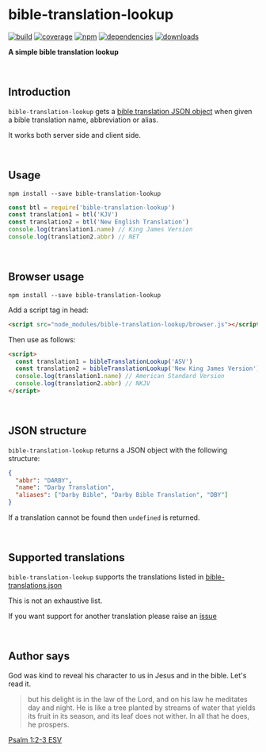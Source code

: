 # bible-translation-lookup

[![build](https://img.shields.io/travis/danday74/bible-translation-lookup/master.svg?label=linux)](https://travis-ci.org/danday74/bible-translation-lookup "Jesus loves you")
[![coverage](https://coveralls.io/repos/github/danday74/bible-translation-lookup/badge.svg)](https://coveralls.io/github/danday74/bible-translation-lookup "Jesus loves you")
[![npm](https://img.shields.io/npm/v/bible-translation-lookup.svg)](https://www.npmjs.com/package/bible-translation-lookup "Jesus loves you")
[![dependencies](https://david-dm.org/danday74/bible-translation-lookup/status.svg)](https://david-dm.org/danday74/bible-translation-lookup "Jesus loves you")
[![downloads](https://img.shields.io/npm/dm/bible-translation-lookup.svg)](https://www.npmjs.com/package/bible-translation-lookup "Jesus loves you")

**A simple bible translation lookup**



<br>

## Introduction

`bible-translation-lookup` gets a [bible translation JSON object](#json-structure "Jesus loves you") when given a bible translation name, abbreviation or alias.

It works both server side and client side.



<br>

## Usage

`npm install --save bible-translation-lookup`

```javascript 1.7
const btl = require('bible-translation-lookup')
const translation1 = btl('KJV')
const translation2 = btl('New English Translation')
console.log(translation1.name) // King James Version
console.log(translation2.abbr) // NET
```



<br>

## Browser usage

`npm install --save bible-translation-lookup`

Add a script tag in head:

```HTML
<script src="node_modules/bible-translation-lookup/browser.js"></script>
```

Then use as follows:

```HTML
<script>
  const translation1 = bibleTranslationLookup('ASV')
  const translation2 = bibleTranslationLookup('New King James Version')
  console.log(translation1.name) // American Standard Version
  console.log(translation2.abbr) // NKJV
</script>
```



<br>

## JSON structure

`bible-translation-lookup` returns a JSON object with the following structure:

```json
{
  "abbr": "DARBY",
  "name": "Darby Translation",
  "aliases": ["Darby Bible", "Darby Bible Translation", "DBY"]
}
```

If a translation cannot be found then `undefined` is returned.



<br>

## Supported translations

`bible-translation-lookup` supports the translations listed in [bible-translations.json](bible-translations.json "Jesus loves you")

This is not an exhaustive list.

If you want support for another translation please raise an [issue](https://github.com/danday74/bible-translation-lookup/issues "Jesus loves you")



<br>

## Author says

God was kind to reveal his character to us in Jesus and in the bible. Let's read it.

> but his delight is in the law of the Lord, and on his law he meditates day and night.
> He is like a tree planted by streams of water that yields its fruit in its season, and its leaf does not wither. In all that he does, he prospers.

[Psalm 1:2-3 ESV](https://www.bible.com/en-GB/bible/59/PSA.1.ESV "Jesus loves you")



<br><br><br>
